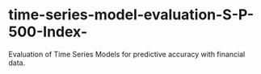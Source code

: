 # time-series-model-evaluation-S-P-500-Index-
Evaluation of Time Series Models for predictive accuracy with financial data. 
